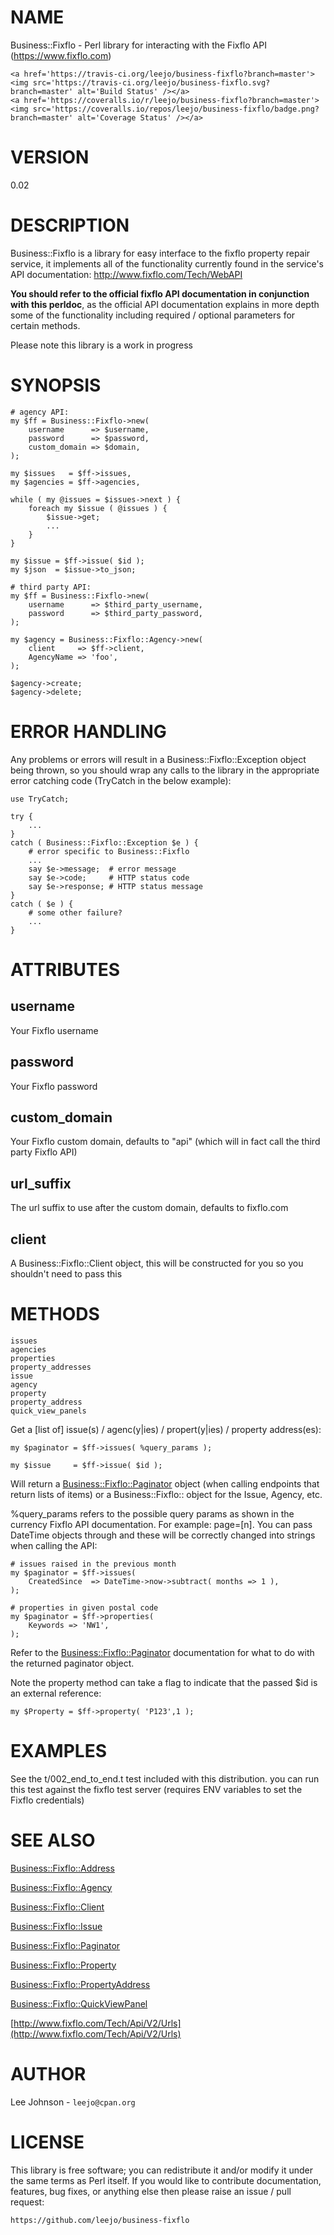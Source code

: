 # NAME

Business::Fixflo - Perl library for interacting with the Fixflo API
(https://www.fixflo.com)

<div>

    <a href='https://travis-ci.org/leejo/business-fixflo?branch=master'><img src='https://travis-ci.org/leejo/business-fixflo.svg?branch=master' alt='Build Status' /></a>
    <a href='https://coveralls.io/r/leejo/business-fixflo?branch=master'><img src='https://coveralls.io/repos/leejo/business-fixflo/badge.png?branch=master' alt='Coverage Status' /></a>
</div>

# VERSION

0.02

# DESCRIPTION

Business::Fixflo is a library for easy interface to the fixflo property
repair service, it implements all of the functionality currently found
in the service's API documentation: http://www.fixflo.com/Tech/WebAPI

**You should refer to the official fixflo API documentation in conjunction**
**with this perldoc**, as the official API documentation explains in more depth
some of the functionality including required / optional parameters for certain
methods.

Please note this library is a work in progress

# SYNOPSIS

    # agency API:
    my $ff = Business::Fixflo->new(
        username      => $username,
        password      => $password,
        custom_domain => $domain,
    );

    my $issues   = $ff->issues,
    my $agencies = $ff->agencies,

    while ( my @issues = $issues->next ) {
        foreach my $issue ( @issues ) {
            $issue->get;
            ...
        }
    }

    my $issue = $ff->issue( $id );
    my $json  = $issue->to_json;

    # third party API:
    my $ff = Business::Fixflo->new(
        username      => $third_party_username,
        password      => $third_party_password,
    );

    my $agency = Business::Fixflo::Agency->new(
        client     => $ff->client,
        AgencyName => 'foo',
    );

    $agency->create;
    $agency->delete;

# ERROR HANDLING

Any problems or errors will result in a Business::Fixflo::Exception
object being thrown, so you should wrap any calls to the library in the
appropriate error catching code (TryCatch in the below example):

    use TryCatch;

    try {
        ...
    }
    catch ( Business::Fixflo::Exception $e ) {
        # error specific to Business::Fixflo
        ...
        say $e->message;  # error message
        say $e->code;     # HTTP status code
        say $e->response; # HTTP status message
    }
    catch ( $e ) {
        # some other failure?
        ...
    }

# ATTRIBUTES

## username

Your Fixflo username

## password

Your Fixflo password

## custom\_domain

Your Fixflo custom domain, defaults to "api" (which will in fact call
the third party Fixflo API)

## url\_suffix

The url suffix to use after the custom domain, defaults to fixflo.com

## client

A Business::Fixflo::Client object, this will be constructed for you so
you shouldn't need to pass this

# METHODS

    issues
    agencies
    properties
    property_addresses
    issue
    agency
    property
    property_address
    quick_view_panels

Get a \[list of\] issue(s) / agenc(y|ies) / propert(y|ies) / property address(es):

    my $paginator = $ff->issues( %query_params );

    my $issue     = $ff->issue( $id );

Will return a [Business::Fixflo::Paginator](https://metacpan.org/pod/Business::Fixflo::Paginator) object (when calling endpoints
that return lists of items) or a Business::Fixflo:: object for the Issue,
Agency, etc.

%query\_params refers to the possible query params as shown in the currency
Fixflo API documentation. For example: page=\[n\]. You can pass DateTime objects
through and these will be correctly changed into strings when calling the API:

    # issues raised in the previous month
    my $paginator = $ff->issues(
        CreatedSince  => DateTime->now->subtract( months => 1 ),
    );

    # properties in given postal code
    my $paginator = $ff->properties(
        Keywords => 'NW1',
    );

Refer to the [Business::Fixflo::Paginator](https://metacpan.org/pod/Business::Fixflo::Paginator) documentation for what to do with
the returned paginator object.

Note the property method can take a flag to indicate that the passed $id is an
external reference:

    my $Property = $ff->property( 'P123',1 );

# EXAMPLES

See the t/002\_end\_to\_end.t test included with this distribution. you can run
this test against the fixflo test server (requires ENV variables to set the
Fixflo credentials)

# SEE ALSO

[Business::Fixflo::Address](https://metacpan.org/pod/Business::Fixflo::Address)

[Business::Fixflo::Agency](https://metacpan.org/pod/Business::Fixflo::Agency)

[Business::Fixflo::Client](https://metacpan.org/pod/Business::Fixflo::Client)

[Business::Fixflo::Issue](https://metacpan.org/pod/Business::Fixflo::Issue)

[Business::Fixflo::Paginator](https://metacpan.org/pod/Business::Fixflo::Paginator)

[Business::Fixflo::Property](https://metacpan.org/pod/Business::Fixflo::Property)

[Business::Fixflo::PropertyAddress](https://metacpan.org/pod/Business::Fixflo::PropertyAddress)

[Business::Fixflo::QuickViewPanel](https://metacpan.org/pod/Business::Fixflo::QuickViewPanel)

[http://www.fixflo.com/Tech/Api/V2/Urls](http://www.fixflo.com/Tech/Api/V2/Urls)

# AUTHOR

Lee Johnson - `leejo@cpan.org`

# LICENSE

This library is free software; you can redistribute it and/or modify it under
the same terms as Perl itself. If you would like to contribute documentation,
features, bug fixes, or anything else then please raise an issue / pull request:

    https://github.com/leejo/business-fixflo
